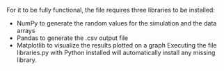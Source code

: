 For it to be fully functional, the file requires three libraries to be installed:
- NumPy to generate the random values for the simulation and the data arrays
- Pandas to generate the .csv output file
- Matplotlib to visualize the results plotted on a graph
Executing the file libraries.py with Python installed will automatically install any missing library.
